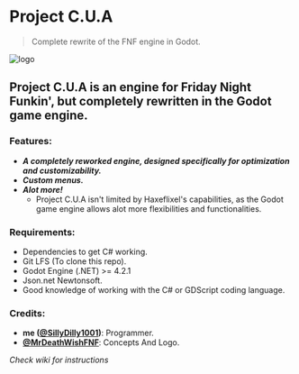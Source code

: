 # Project C.U.A
> Complete rewrite of the FNF engine in Godot.

![logo](https://github.com/Quackerona/Project-C.U.A/assets/97374920/11824884-7acb-4fc8-8273-3ba8c825458f)

## Project C.U.A is an engine for Friday Night Funkin', but completely rewritten in the Godot game engine.

### Features:
- _**A completely reworked engine, designed specifically for optimization and customizability.**_
- _**Custom menus.**_
- _**Alot more!**_
  -  Project C.U.A isn't limited by Haxeflixel's capabilities, as the Godot game engine allows alot more flexibilities and functionalities.

### Requirements:
- Dependencies to get C# working.
- Git LFS (To clone this repo).
- Godot Engine (.NET) >= 4.2.1
- Json.net Newtonsoft.
- Good knowledge of working with the C# or GDScript coding language.

### Credits: 
- **me ([@SillyDilly1001](https://twitter.com/SillyDilly1001))**: Programmer.
- **[@MrDeathWishFNF](https://twitter.com/MrDeathWishFNF)**: Concepts And Logo.

_Check wiki for instructions_
